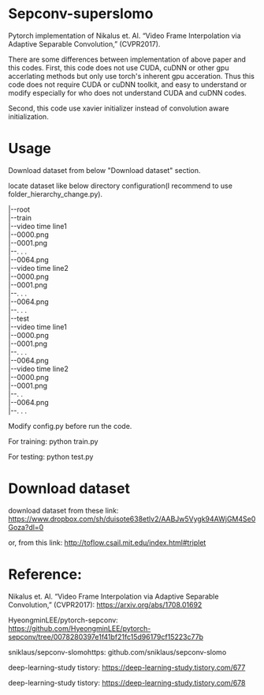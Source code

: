 # Sepconv-superslomo
Pytorch implementation of Nikalus et. Al. “Video Frame Interpolation via Adaptive Separable Convolution,” (CVPR2017).

There are some differences between implementation of above paper and this codes.
First, this code does not use CUDA, cuDNN or other gpu accerlating methods but only use torch's inherent gpu acceration.
Thus this code does not require CUDA or cuDNN toolkit, and easy to understand or modify especially for who does not understand CUDA and cuDNN codes.

Second, this code use xavier initializer instead of convolution aware initialization.

# Usage
Download dataset from below "Download dataset" section.

locate dataset like below directory configuration(I recommend to use folder_hierarchy_change.py).

|--root    
     |--train    
        |--video time line1    
           |--0000.png     
           |--0001.png    
           |--. . .    
           |--0064.png    
        |--video time line2    
            |--0000.png     
            |--0001.png    
            |--. . .     
            |--0064.png     
        |--. . .     
     |--test       
        |--video time line1     
           |--0000.png     
           |--0001.png       
           |--. . .        
           |--0064.png       
        |--video time line2      
            |--0000.png     
            |--0001.png    
            |--. .     
            |--0064.png     
        |--. . .       
      
Modify config.py before run the code.


For training: python train.py


For testing: python test.py

# Download dataset
download dataset from these link:
https://www.dropbox.com/sh/duisote638etlv2/AABJw5Vygk94AWjGM4Se0Goza?dl=0

or, from this link:
http://toflow.csail.mit.edu/index.html#triplet

# Reference: 
Nikalus et. Al. “Video Frame Interpolation via Adaptive Separable Convolution,” (CVPR2017): https://arxiv.org/abs/1708.01692


HyeongminLEE/pytorch-sepconv: https://github.com/HyeongminLEE/pytorch-sepconv/tree/0078280397e1f41bf21fc15d96179cf15223c77b


sniklaus/sepconv-slomohttps: github.com/sniklaus/sepconv-slomo

deep-learning-study tistory: https://deep-learning-study.tistory.com/677

deep-learning-study tistory: https://deep-learning-study.tistory.com/678
